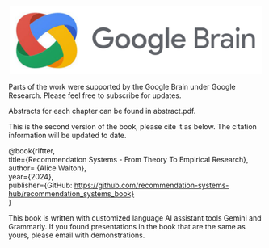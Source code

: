 <div align="center">
  <img src="https://github.com/recommendation-systems-hub/recommendation_systems_book/blob/main/images/google_brain_icon.png" width="500px" >
</div>

Parts of the work were supported by the Google Brain under Google Research. Please feel free to subscribe for updates.

Abstracts for each chapter can be found in abstract.pdf.

This is the second version of the book, please cite it as below. The citation information will be updated to date.

@book{rlftter, \
  title={Recommendation Systems - From Theory To Empirical Research}, \
  author= {Alice Walton}, \
  year={2024}, \
  publisher={GitHub: https://github.com/recommendation-systems-hub/recommendation_systems_book} \
}

This book is written with customized language AI assistant tools Gemini and Grammarly. If you found presentations in the book that are the same as yours, please email with demonstrations.


